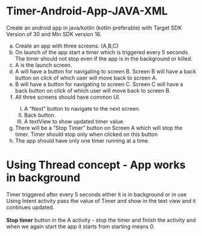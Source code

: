 # Timer-Android-App-JAVA-XML
Create an android app in java/kotlin (kotlin preferable) with Target SDK Version of 30 and Min SDK version 16.

<ol type="a">
  <li>Create an app with three screens. (A,B,C)</li>
  <li>On launch of the app start a timer which is triggered every 5 seconds. The timer should not stop even if the app is in the background or killed.</li>
  <li>A is the launch screen.</li>
  <li>A will have a button for navigating to screen B. Screen B will have a back button on click of which user will move back to screen A.</li>
  <li>B will have a button for navigating to screen C. Screen C will have a back button on click of which user will move back to screen B.</li>
  <li>All three screens should have common UI.</li>
    <ol type="I">
      <li> A “Next” button to navigate to the next screen.</li>
      <li> Back button.</li>
      <li> A textView to show updated timer value</li>
    </ol>
  <li>There will be a ”Stop Timer” button on Screen A which will stop the timer. Timer should stop only when clicked on this button</li>
  <li>The app should have only one timer running at a time.</li>
 </ol>

# Using Thread concept - App works in background
Timer triggered after every 5 seconds either it is in background or in use</br>
Using Intent activity pass the value of Timer and show in the text view and it continues updated.</br></br>
<b>Stop timer</b> button in the A activity - stop the timer and finish the activity and when we again start the app it starts from starting means 0.

